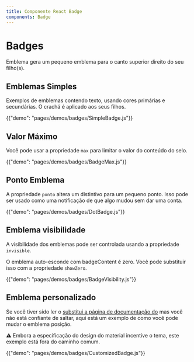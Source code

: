 ```yaml
---
title: Componente React Badge
components: Badge
---
```

# Badges

<p class="description">Emblema gera um pequeno emblema para o canto superior direito do seu filho(s).</p>

## Emblemas Simples

Exemplos de emblemas contendo texto, usando cores primárias e secundárias. O crachá é aplicado aos seus filhos.

{{"demo": "pages/demos/badges/SimpleBadge.js"}}

## Valor Máximo

Você pode usar a propriedade `max` para limitar o valor do conteúdo do selo.

{{"demo": "pages/demos/badges/BadgeMax.js"}}

## Ponto Emblema

A propriedade `ponto` altera um distintivo para um pequeno ponto. Isso pode ser usado como uma notificação de que algo mudou sem dar uma conta.

{{"demo": "pages/demos/badges/DotBadge.js"}}

## Emblema visibilidade

A visibilidade dos emblemas pode ser controlada usando a propriedade `invisible`.

O emblema auto-esconde com badgeContent é zero. Você pode substituir isso com a propriedade `showZero`.

{{"demo": "pages/demos/badges/BadgeVisibility.js"}}

## Emblema personalizado

Se você tiver sido ler o [substitui a página de documentação do](/customization/overrides/) mas você não está confiante de saltar, aqui está um exemplo de como você pode mudar o emblema posição.

⚠️ Embora a especificação do design do material incentive o tema, este exemplo está fora do caminho comum.

{{"demo": "pages/demos/badges/CustomizedBadge.js"}}